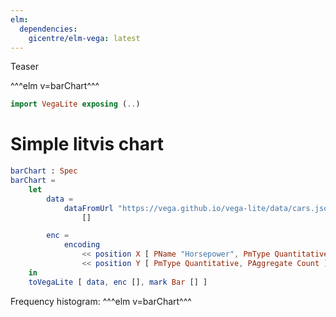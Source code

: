 ```yaml
---
elm:
  dependencies:
    gicentre/elm-vega: latest
---
```


Teaser

^^^elm v=barChart^^^

```elm {l}
import VegaLite exposing (..)
```

# Simple litvis chart

```elm {l}
barChart : Spec
barChart =
    let
        data =
            dataFromUrl "https://vega.github.io/vega-lite/data/cars.json"
                []

        enc =
            encoding
                << position X [ PName "Horsepower", PmType Quantitative ]
                << position Y [ PmType Quantitative, PAggregate Count ]
    in
    toVegaLite [ data, enc [], mark Bar [] ]
```

Frequency histogram: ^^^elm v=barChart^^^
